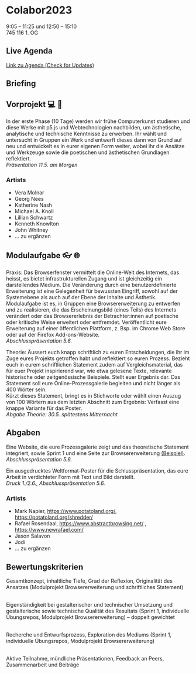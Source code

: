 # Colabor2023
9:05 – 11:25 und 12:50 – 15:10  <br/>
745 116 1. OG

## Live Agenda
<a href="https://docs.google.com/spreadsheets/d/1hHPUcmmxsybYDI1_6r7nv_hVpV81eu1qJuDJ2n4ghBs/edit?usp=sharing" target="_blank">Link zu Agenda (Check for Updates)</a>

## Briefing 
## Vorprojekt :computer: :game_die: 
In der erste Phase (10 Tage) werden wir frühe Computerkunst studieren und diese Werke mit p5.js und Webtechnologien nachbilden, um ästhetische, analytische und technische Kenntnisse zu erwerben. 
Ihr wählt und untersucht in Gruppen ein Werk und entwerft dieses dann von Grund auf neu und entwickelt es in eurer eigenen Form weiter, wobei ihr die Ansätze und Werkzeuge sowie die poetischen und ästhetischen Grundlagen reflektiert. <br/>
<i>Präsentation 11.5. am Morgen </i>


### Artists
* Vera Molnar
* Georg Nees
* Katherine Nash
* Michael A. Knoll
* Lillian Schwartz
* Kenneth Knowlton
* John Whitney
* ... zu ergänzen


## Modulaufgabe :eyeglasses: :globe_with_meridians:
Praxis: Das Browserfenster vermittelt die Online-Welt des Internets, das heisst, es bietet infrastrukturellen Zugang und ist gleichzeitig ein darstellendes Medium. Die Veränderung durch eine benutzerdefinierte Erweiterung ist eine Gelegenheit für bewussten Eingriff, sowohl auf der Systemebene als auch auf der Ebene der Inhalte und Ästhetik. Modulaufgabe ist es, in Gruppen eine Browsererweiterung zu entwerfen und zu realisieren, die das Erscheinungsbild (eines Teils) des Internets verändert oder das Browsererlebnis der Betrachter:innen auf poetische oder kritische Weise erweitert oder entfremdet. Veröffentlicht eure Erweiterung auf einer öffentlichen Plattform, z. Bsp. im Chrome Web Store oder auf der Firefox Add-ons-Website. <br/> 
<i>Abschlusspräsentation 5.6. </i> <br/>

Theorie: Äussert euch knapp schriftlich zu euren Entscheidungen, die ihr im Zuge eures Projekts getroffen habt und reflektiert so euren Prozess. Bezieht euch in eurem schriftlichen Statement zudem auf Vergleichsmaterial, das für euer Projekt inspirierend war, wie etwa gelesene Texte, relevante historische oder zeitgenössische Beispiele. Stellt euer Ergebnis dar. Das Statement soll eure Online-Prozessgalerie begleiten und nicht länger als 400 Wörter sein.<br/>
Kürzt dieses Statement, bringt es in Stichworte oder wählt einen Auszug von 100 Wörtern aus dem letzten Abschnitt zum Ergebnis: Verfasst eine knappe Variante für das Poster.<br/>
<i>Abgabe Theorie: 30.5. spätestens Mitternacht </i> <br/>

## Abgaben 
Eine Website, die eure Prozessgalerie zeigt und das theoretische Statement integriert, sowie Sprint 1 und eine Seite zur Browsererweiterung <a href="https://www.abstractbrowsing.net/" target="_blank">(Beispiel)</a>. <br/>
<i>Abschlusspräsentation 5.6. </i> <br/>

Ein ausgedrucktes Weltformat-Poster für die Schlusspräsentation, das eure Arbeit in verdichteter Form mit Text und Bild darstellt. <br/>
<i>Druck 1./2.6., Abschlusspräsentation 5.6. </i> <br/>





### Artists
* Mark Napier, https://www.potatoland.org/, https://potatoland.org/shredder/
* Rafael Rosendaal, https://www.abstractbrowsing.net/ , https://www.newrafael.com/
* Jason Salavon
* Jodi
* ... zu ergänzen


## Bewertungskriterien 

Gesamtkonzept, inhaltliche Tiefe, Grad der Reflexion, Originalität des Ansatzes (Modulprojekt Browsererweiterung und schriftliches Statement)<br/><br/>

Eigenständigkeit bei gestalterischer und technischer Umsetzung und gestalterische sowie technische Qualität des Resultats (Sprint 1, individuelle Übungsrepos, Modulprojekt Browsererweiterung) – doppelt gewichtet<br/><br/>

Recherche und Entwurfsprozess, Exploration des Mediums (Sprint 1, individuelle Übungsrepos, Modulprojekt Browsererweiterung)<br/><br/>

Aktive Teilnahme, mündliche Präsentationen, Feedback an Peers, Zusammenarbeit und Beiträge
<br/><br/>




